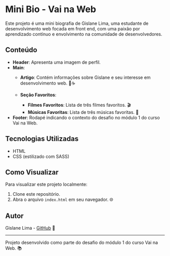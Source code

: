 # Mini Bio - Vai na Web

Este projeto é uma mini biografia de Gislane Lima, uma estudante de desenvolvimento web focada em front end, com uma paixão por aprendizado contínuo e envolvimento na comunidade de desenvolvedores.

## Conteúdo

- **Header**: Apresenta uma imagem de perfil.
- **Main**:
  - **Artigo**: Contém informações sobre Gislane e seu interesse em desenvolvimento web. 🌱☕
  
  - **Seção Favoritos**:
    - **Filmes Favoritos**: Lista de três filmes favoritos. 🎬
    - **Músicas Favoritas**: Lista de três músicas favoritas. 🎵 
- **Footer**: Rodapé indicando o contexto do desafio no módulo 1 do curso Vai na Web.

## Tecnologias Utilizadas

- HTML
- CSS (estilizado com SASS)


## Como Visualizar

Para visualizar este projeto localmente:

1. Clone este repositório.
2. Abra o arquivo `index.html` em seu navegador. 🌐

## Autor

Gislane Lima - [GitHub](https://github.com/GislanePires/miniBio_vai_na_web.git) 🚀

---

Projeto desenvolvido como parte do desafio do módulo 1 do curso Vai na Web. 📚
